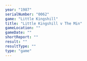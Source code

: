 ```yaml
---
year: "1987"
serialNumber: "0062" 
game: "Little Kingshill"
title: "Little Kingshill v The Min"
gameLocation: ""
gameDate: ""
shortReport: ""
result: ""
resultType: ""
type: "game"
---
```

